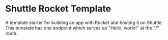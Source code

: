 # Shuttle Rocket Template

A template starter for building an app with Rocket and hosting it on Shuttle. This template has one endpoint which serves up "Hello, world!" at the "/" route.